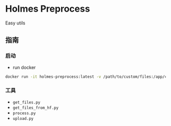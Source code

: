# Holmes Preprocess
Easy utils

## 指南

### 启动
- run docker
```bash
docker run -it holmes-preprocess:latest -v /path/to/custom/files:/app/custom_files
```

### 工具

- `get_files.py`
- `get_files_from_hf.py`
- `process.py`
- `upload.py`
